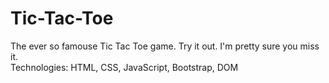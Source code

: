 # Tic-Tac-Toe
The ever so famouse Tic Tac Toe game. Try it out. I'm pretty sure you miss it.  
Technologies: HTML, CSS, JavaScript, Bootstrap, DOM
